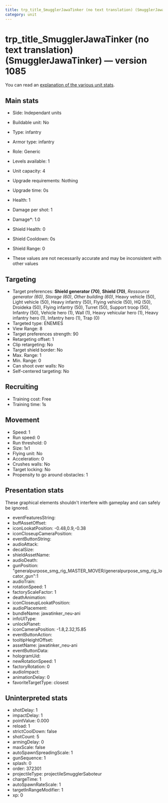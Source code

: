 ```yaml
---
title: trp_title_SmugglerJawaTinker (no text translation) (SmugglerJawaTinker)
category: unit
---
```


# trp_title_SmugglerJawaTinker (no text translation) (SmugglerJawaTinker) — version 1085

You can read an [explanation  of the various unit stats](unitexplained.md).

## Main stats

  * Side: Independant units
  * Buildable unit: No
  * Type: infantry
  * Armor type: infantry
  * Role: Generic
  * Levels available: 1
  * Unit capacity: 4
  * Upgrade requirements: Nothing
  * Upgrade time: 0s
  * Health: 1
  * Damage per shot: 1
  * Damage*: 1.0
  * Shield Health: 0
  * Shield Cooldown: 0s
  * Shield Range: 0

* These values are not necessarily accurate and may be inconsistent with other values

## Targeting

  * Target preferences: **Shield generator (70)**, **Shield (70)**, _Ressource generator (60)_, _Storage (60)_, _Other building (60)_, Heavy vehicle (50), Light vehicle (50), Heavy infantry (50), Flying vehicle (50), HQ (50), Droideka (50), Flying infantry (50), Turret (50), Support troop (50), Infantry (50), Vehicle hero (1), Wall (1), Heavy vehicular hero (1), Heavy infantry hero (1), Infantry hero (1), Trap (0)
  * Targeted type: ENEMIES
  * View Range: 8
  * Target preferences strength: 90
  * Retargeting offset: 1
  * Clip retargeting: No
  * Target shield border: No
  * Max. Range: 1
  * Min. Range: 0
  * Can shoot over walls: No
  * Self-centered targeting: No

## Recruiting

  * Training cost: Free
  * Training time: 1s

## Movement

  * Speed: 1
  * Run speed: 0
  * Run threshold: 0
  * Size: 1x1
  * Flying unit: No
  * Acceleration: 0
  * Crushes walls: No
  * Target locking: No
  * Propensity to go around obstacles: 1

## Presentation stats

These graphical elements shouldn't interfere with gameplay and can safely be ignored.

  * eventFeaturesString: 
  * buffAssetOffset: 
  * iconLookatPosition: -0.48,0.9,-0.38
  * iconCloseupCameraPosition: 
  * eventButtonString: 
  * audioAttack: 
  * decalSize: 
  * shieldAssetName: 
  * audioDeath: 
  * gunPosition: "generalpurpose_smg_rig_MASTER_MOVER/generalpurpose_smg_rig_locator_gun":1
  * audioTrain: 
  * rotationSpeed: 1
  * factoryScaleFactor: 1
  * deathAnimation: 
  * iconCloseupLookatPosition: 
  * audioPlacement: 
  * bundleName: jawatinker_neu-ani
  * infoUIType: 
  * unlockPlanet: 
  * iconCameraPosition: -1.8,2.32,15.85
  * eventButtonAction: 
  * tooltipHeightOffset: 
  * assetName: jawatinker_neu-ani
  * eventButtonData: 
  * hologramUid: 
  * newRotationSpeed: 1
  * factoryRotation: 0
  * audioImpact: 
  * animationDelay: 0
  * favoriteTargetType: closest

## Uninterpreted stats

  * shotDelay: 1
  * impactDelay: 1
  * pointValue: 0.000
  * reload: 1
  * strictCoolDown: false
  * shotCount: 5
  * armingDelay: 0
  * maxScale: false
  * autoSpawnSpreadingScale: 1
  * gunSequence: 1
  * splash: 0
  * order: 372301
  * projectileType: projectileSmugglerSaboteur
  * chargeTime: 1
  * autoSpawnRateScale: 1
  * targetInRangeModifier: 1
  * xp: 0

